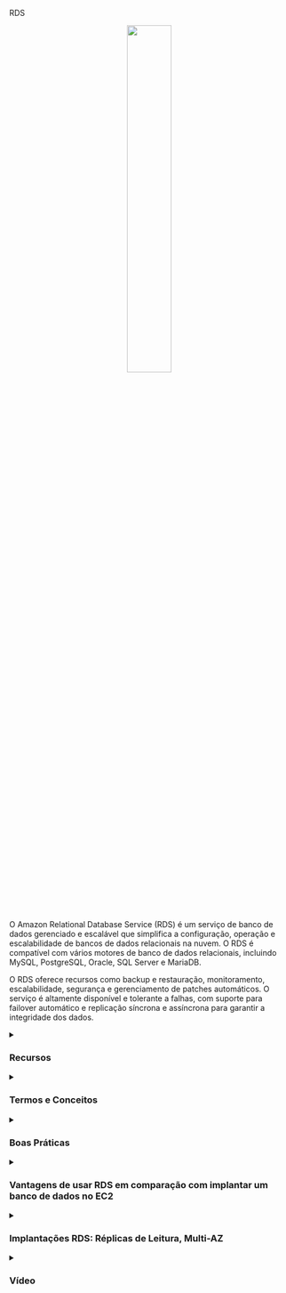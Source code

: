 RDS
<div align="center">
  <img src="https://cdn.freebiesupply.com/logos/thumbs/2x/aws-rds-logo.png" width="40%">
</div>
<br>
<br>
<p>
O Amazon Relational Database Service (RDS) é um serviço de banco de dados gerenciado e escalável que simplifica a configuração, operação e escalabilidade de bancos de dados relacionais na nuvem. O RDS é compatível com vários motores de banco de dados relacionais, incluindo MySQL, PostgreSQL, Oracle, SQL Server e MariaDB.
</p>
  
O RDS oferece recursos como backup e restauração, monitoramento, escalabilidade, segurança e gerenciamento de patches automáticos. O serviço é altamente disponível e tolerante a falhas, com suporte para failover automático e replicação síncrona e assíncrona para garantir a integridade dos dados.
<details><summary> <h3>Recursos</h3></summary>
<ul>
    <li><b>Escalabilidade:</b> O RDS permite aumentar ou diminuir a capacidade do banco de dados de forma rápida e fácil, sem interrupção do serviço.</li>
    <li><b>Disponibilidade:</b> O RDS é projetado para ser altamente disponível e tolerante a falhas, com suporte para failover automático e replicação síncrona e assíncrona.</li>
    <li><b>Backup e restauração:</b> O RDS oferece recursos de backup e restauração integrados, permitindo que você crie backups automáticos e sob demanda e restaure bancos de dados a partir desses backups.</li>
    <li><b>Monitoramento:</b> O RDS oferece recursos de monitoramento para ajudar a rastrear o desempenho do banco de dados e detectar problemas rapidamente.</li>
    <li><b>Gerenciamento de patches:</b> O RDS oferece gerenciamento de patches automáticos para manter o banco de dados atualizado e protegido contra vulnerabilidades de segurança conhecidas.</li>
    <li><b>Segurança:</b> O RDS oferece recursos de segurança avançados, incluindo criptografia de dados em repouso e em trânsito, controle de acesso baseado em função e compatibilidade com o Amazon VPC para proteger o banco de dados em uma rede virtual privada.</li>
</ul> 
</details>

<details><summary><h3>Termos e Conceitos</h3></summary>
  
<ul>
  <li><b>Banco de Dados Relacional:</b> Um banco de dados relacional é uma coleção de tabelas que se relacionam por meio de chaves primárias e chaves estrangeiras.</li>
  <li><b>Instância do Banco de Dados:</b> Uma instância do banco de dados é uma cópia do banco de dados em execução em um servidor dedicado na nuvem. Você pode configurar o tamanho da instância do banco de dados e a quantidade de armazenamento associado a ela.</li>
  <li><b>Snapshot:</b> Um snapshot é uma cópia dos dados do banco de dados em um determinado ponto no tempo. Você pode criar snapshots manualmente ou programá-los para serem criados automaticamente.</li>
  <li><b>Multi-AZ:</b> A opção Multi-AZ cria uma réplica síncrona do banco de dados em uma zona de disponibilidade secundária, aumentando a disponibilidade e a durabilidade do banco de dados.</li>
  <li><b>Leitura Réplica:</b> Uma leitura réplica é uma cópia do banco de dados que pode ser usada para leitura de dados, aumentando a escalabilidade e a performance da consulta.</li>
  <li><b>Endpoint:</b> Um endpoint é um ponto de entrada para acessar um banco de dados RDS. Os endpoints são usados para se conectar a instâncias do banco de dados do RDS.</li>
  <li><b>Parâmetros do Sistema:</b> Os parâmetros do sistema controlam o comportamento de instâncias do banco de dados RDS. Eles podem ser modificados para ajustar o desempenho e a configuração do banco de dados.</li>
  <li><b>Opções de Recuperação de Desastres:</b> O RDS oferece várias opções de recuperação de desastres, incluindo backups automáticos, snapshots manuais e replicação multi-AZ.</li>
  <li><b>Aurora:</b> O Amazon Aurora é um serviço de banco de dados relacional compatível com o MySQL e PostgreSQL, que oferece escalabilidade, durabilidade e desempenho superiores em relação a outros bancos de dados RDS.</li>
</ul>
</details>

<details><summary><h3>Boas Práticas</h3></summary>
 
<ul>
  <li>Definir corretamente as chaves primárias das tabelas para garantir a escalabilidade e a performance da consulta</li>
  <li>Usar o provisionamento de capacidade adequado para evitar o aumento de custos e a diminuição da performance da consulta</li>
  <li>Usar as opções de criptografia do Amazon RDS para proteger dados confidenciais em trânsito e em repouso</li>
  <li>Fazer backups regulares dos dados do banco de dados e testar regularmente a recuperação de desastres</li>
  <li>Usar grupos de segurança do Amazon RDS para controlar o acesso ao banco de dados</li>
  <li>Monitorar o desempenho e o uso do Amazon RDS com o Amazon CloudWatch e definir alertas para anomalias ou problemas de segurança</li>
  <li>Usar múltiplas zonas de disponibilidade para aumentar a disponibilidade e a durabilidade do banco de dados</li>
  <li>Usar o Amazon RDS Performance Insights para obter uma visão detalhada do desempenho do banco de dados e identificar gargalos</li>
</ul> 

Essas boas práticas ajudarão a garantir que o seu banco de dados Amazon RDS esteja otimizado para a escalabilidade, a disponibilidade e a segurança, garantindo que seus aplicativos possam executar de forma eficaz e eficiente. 
</details>

<details><summary><h3>Vantagens de usar RDS em comparação com implantar um banco de dados no EC2</h3></summary>
<ul>
  <li> RDS é um serviço gerenciado:
    <ul>
      <li>Provisionamento automatizado, atualizações de patch de sistema operacional</li>
      <li>Backups contínuos e restauração para um timestamp específico (Ponto no Tempo para Restauração)!</li>
      <li>Painéis de monitoramento</li>
      <li>Replicas de leitura para melhorar o desempenho de leitura</li>
      <li>Janelas de manutenção para atualizações</li>
      <li>Capacidade de dimensionamento (vertical e horizontal)</li>
      <li>Armazenamento suportado pelo EBS</li>
    </ul>
  </li>
  <li>MAS você não pode fazer SSH em suas instâncias</li>
</ul>

#### Arquitetura de Solução RDS

<div align="center">
  <img src="https://thumbs2.imgbox.com/ac/c1/huoLe6f2_t.png">
</div>
</details>

<details><summary><h3>Implantações RDS: Réplicas de Leitura, Multi-AZ</h3></summary>

  Para começar, existe uma aplicação, que lê de um banco de dados RDS principal. Mas digamos que essa aplicação precise escalar as cargas de trabalho de leitura, temos cada vez mais aplicações que precisam ler cada vez mais dados do RDS. A maneira de fazer isso é criando uma Réplica de Leitura. Isso significa que haverá cópias, algumas réplicas do seu banco de dados RDS que serão criadas. E isso permitirá que suas aplicações leiam também dessa Réplica de Leitura. E, portanto, você está distribuindo as leituras para muitos bancos de dados RDS diferentes. Você pode criar até 15 Réplicas de Leitura. Como você pode ver, neste exemplo:

<div align="center">
  <img src="https://thumbs2.imgbox.com/9c/37/EmrqVv9D_t.png">
</div>

É possível ver as Réplicas de Leitura apontando para o banco de dados RDS principal, e as aplicações podem ler de todas elas. Agora, quando se trata de escrever dados, a escrita é feita apenas no banco de dados principal, então a aplicação ainda precisa escrever apenas no único banco de dados RDS central.

<hr/>

Agora temos o Multi-AZ. E isso é útil quando você precisa ter failover em caso de uma falha na Zona de Disponibilidade (AZ). Então, caso a zona de disponibilidade falhe, e isso lhe dá alta disponibilidade. Neste exemplo, as aplicações leem e escrevem do mesmo banco de dados RDS principal. Mas vamos configurar uma replicação cross-AZ, em outra zona de disponibilidade diferente. E este será um banco de dados de failover, e é por isso que é chamado de Multi-AZ porque está em uma AZ diferente. Agora, caso o banco de dados RDS principal falhe, por qualquer motivo, porque talvez haja um problema com ele, ou talvez porque a AZ esteja tendo problemas, então o RDS acionará um failover. E então sua aplicação mudará para o banco de dados de desenvolvedor em uma AZ diferente. Neste caso, os dados são apenas lidos e gravados no banco de dados principal. O banco de dados de failover é passivo, não é acessível até que haja um problema com o banco de dados principal. E você só pode ter uma outra zona de AZ como uma zona de failover:

<div align="center">
  <img src="https://thumbs2.imgbox.com/1b/0a/fEbRtyaX_t.png">
</div>

<hr/>

O último tipo de implantação que você pode fazer é chamado de Multi-Região. Então, isso é para réplicas de leitura, mas desta vez, em vez de estarem na mesma região, elas estão em diferentes regiões. Para dar um exemplo, temos eu-west um para o banco de dados RDS, e vamos criar uma réplica de leitura em us-east-2. E assim, as aplicações em us-east dois podem ler localmente desta réplica de leitura. Mas sempre que esta aplicação precisa escrever dados, as gravações precisam acontecer através da região. E então precisamos escrever os dados para us-west-1. O mesmo se você também tivesse outra região em ap-southeast-2, então na Austrália, você teria os mesmos conceitos. Então, por que você gostaria de ter um tipo de implantação multi-região? Bem, em primeiro lugar, porque você quer configurar uma estratégia de recuperação de desastres, em caso de problema na região. Então, se eu-west-1 estiver tendo um problema regional, então você tem um backup em es-east-2, e é por isso que é uma estratégia de recuperação de desastres. E também, como você pode ver, nossas aplicações que estão em diferentes regiões têm melhor desempenho, porque elas lêem de um banco de dados local, então têm menos latência. Mas finalmente, quando você faz isso, você precisa entender que, como está replicando dados entre regiões, então haverá um custo de replicação associado às transferências de dados entre regiões:

<div align="center">
  <img src="https://thumbs2.imgbox.com/1b/37/jjw8aAks_t.png">
</div>

</details>
  
<details><summary><h3>Vídeo</h3></summary>
  <div align="center">
    <a href="https://www.youtube.com/watch?v=7JU5OB4hk3Q" target="_blank">
        <img width="640" height="360" src="https://i.ytimg.com/vi/7JU5OB4hk3Q/hq720.jpg?sqp=-oaymwEnCNAFEJQDSFryq4qpAxkIARUAAIhCGAHYAQHiAQoIGBACGAY4AUAB&rs=AOn4CLBaiI5PTFateg6_xuQG-2ZHynuByA" alt="Watch Video" />
    </a>
  </div>
</details>
